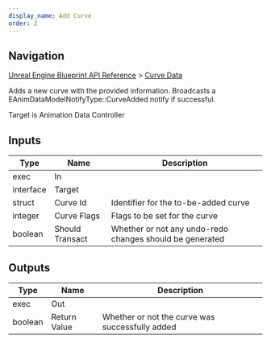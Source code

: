 ```yaml
---
display_name: Add Curve
order: 2
---
```

## Navigation

[Unreal Engine Blueprint API Reference](https://dev.epicgames.com/documentation/en-us/unreal-engine/BlueprintAPI) > [Curve Data](https://dev.epicgames.com/documentation/en-us/unreal-engine/BlueprintAPI/CurveData)

Adds a new curve with the provided information. Broadcasts a EAnimDataModelNotifyType::CurveAdded notify if successful.

Target is Animation Data Controller

## Inputs

| Type | Name | Description |
| --- | --- | --- |
| exec | In |  |
| interface | Target |  |
| struct | Curve Id | Identifier for the to-be-added curve |
| integer | Curve Flags | Flags to be set for the curve |
| boolean | Should Transact | Whether or not any undo-redo changes should be generated |

## Outputs

| Type | Name | Description |
| --- | --- | --- |
| exec | Out |  |
| boolean | Return Value | Whether or not the curve was successfully added |
